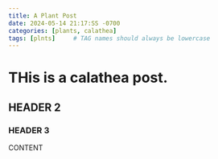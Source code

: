 ```yaml
---
title: A Plant Post
date: 2024-05-14 21:17:SS -0700
categories: [plants, calathea]
tags: [plnts]     # TAG names should always be lowercase
---
```


# THis is a calathea post.
## HEADER 2
### HEADER 3

CONTENT
